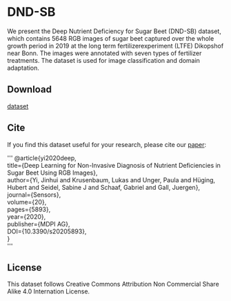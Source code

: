 # DND-SB
We present the Deep Nutrient Deficiency for Sugar Beet (DND-SB) dataset, which contains 5648 RGB images of sugar beet captured over the whole growth period in 2019  at the long term fertilizerexperiment (LTFE) Dikopshof near Bonn. The images were annotated with seven types of fertilizer treatments. The dataset is used for image classification and domain adaptation.

## Download
[dataset](https://zenodo.org/record/4106221#.X42FmXUzbd6)   

## Cite
If you find this dataset useful for your research, please cite our [paper](https://doi.org/10.3390/s20205893):

'''
@article{yi2020deep,  
    title={Deep Learning for Non-Invasive Diagnosis of Nutrient Deficiencies in Sugar Beet Using RGB Images},  
    author={Yi, Jinhui and Krusenbaum, Lukas and Unger, Paula and Hüging, Hubert and Seidel, Sabine J and Schaaf, Gabriel and Gall, Juergen},  
    journal={Sensors},  
    volume={20},  
    pages={5893},  
    year={2020},  
    publisher={MDPI AG},  
    DOI={10.3390/s20205893},  
}  
'''

## License
This dataset follows Creative Commons Attribution Non Commercial Share Alike 4.0 Internation License.
